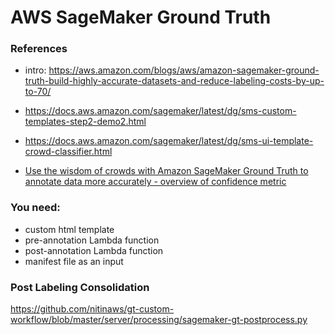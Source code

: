 # AWS SageMaker Ground Truth 


### References 

- intro: https://aws.amazon.com/blogs/aws/amazon-sagemaker-ground-truth-build-highly-accurate-datasets-and-reduce-labeling-costs-by-up-to-70/
- https://docs.aws.amazon.com/sagemaker/latest/dg/sms-custom-templates-step2-demo2.html
- https://docs.aws.amazon.com/sagemaker/latest/dg/sms-ui-template-crowd-classifier.html


- [Use the wisdom of crowds with Amazon SageMaker Ground Truth to annotate data more accurately - overview of confidence metric](https://aws.amazon.com/blogs/machine-learning/use-the-wisdom-of-crowds-with-amazon-sagemaker-ground-truth-to-annotate-data-more-accurately/)

### You need: 

- custom html template 
- pre-annotation Lambda function 
- post-annotation Lambda function
- manifest file as an input


### Post Labeling Consolidation 

https://github.com/nitinaws/gt-custom-workflow/blob/master/server/processing/sagemaker-gt-postprocess.py

